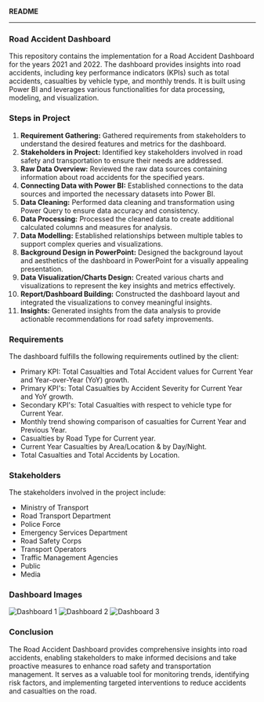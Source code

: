 **README**

---

### Road Accident Dashboard

This repository contains the implementation for a Road Accident Dashboard for the years 2021 and 2022. The dashboard provides insights into road accidents, including key performance indicators (KPIs) such as total accidents, casualties by vehicle type, and monthly trends. It is built using Power BI and leverages various functionalities for data processing, modeling, and visualization.

### Steps in Project

1. **Requirement Gathering:** Gathered requirements from stakeholders to understand the desired features and metrics for the dashboard.
2. **Stakeholders in Project:** Identified key stakeholders involved in road safety and transportation to ensure their needs are addressed.
3. **Raw Data Overview:** Reviewed the raw data sources containing information about road accidents for the specified years.
4. **Connecting Data with Power BI:** Established connections to the data sources and imported the necessary datasets into Power BI.
5. **Data Cleaning:** Performed data cleaning and transformation using Power Query to ensure data accuracy and consistency.
6. **Data Processing:** Processed the cleaned data to create additional calculated columns and measures for analysis.
7. **Data Modelling:** Established relationships between multiple tables to support complex queries and visualizations.
8. **Background Design in PowerPoint:** Designed the background layout and aesthetics of the dashboard in PowerPoint for a visually appealing presentation.
9. **Data Visualization/Charts Design:** Created various charts and visualizations to represent the key insights and metrics effectively.
10. **Report/Dashboard Building:** Constructed the dashboard layout and integrated the visualizations to convey meaningful insights.
11. **Insights:** Generated insights from the data analysis to provide actionable recommendations for road safety improvements.

### Requirements

The dashboard fulfills the following requirements outlined by the client:

- Primary KPI: Total Casualties and Total Accident values for Current Year and Year-over-Year (YoY) growth.
- Primary KPI's: Total Casualties by Accident Severity for Current Year and YoY growth.
- Secondary KPI's: Total Casualties with respect to vehicle type for Current Year.
- Monthly trend showing comparison of casualties for Current Year and Previous Year.
- Casualties by Road Type for Current year.
- Current Year Casualties by Area/Location & by Day/Night.
- Total Casualties and Total Accidents by Location.

### Stakeholders

The stakeholders involved in the project include:

- Ministry of Transport
- Road Transport Department
- Police Force
- Emergency Services Department
- Road Safety Corps
- Transport Operators
- Traffic Management Agencies
- Public
- Media

### Dashboard Images

![Dashboard 1](Link_to_Dashboard_1_Image)
![Dashboard 2](Link_to_Dashboard_2_Image)
![Dashboard 3](Link_to_Dashboard_3_Image)

### Conclusion

The Road Accident Dashboard provides comprehensive insights into road accidents, enabling stakeholders to make informed decisions and take proactive measures to enhance road safety and transportation management. It serves as a valuable tool for monitoring trends, identifying risk factors, and implementing targeted interventions to reduce accidents and casualties on the road.

